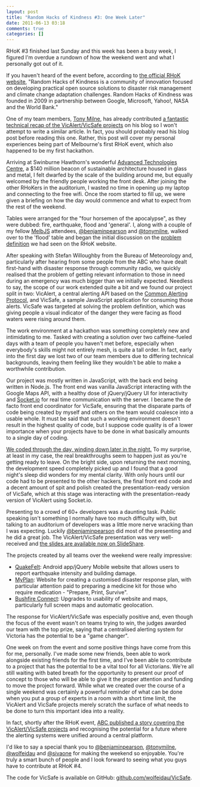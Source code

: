 ```yaml
---
layout: post
title: "Random Hacks of Kindness #3: One Week Later"
date: 2011-06-13 03:18
comments: true
categories: []
---
```

RHoK #3 finished last Sunday and this week has been a busy week, I figured I'm overdue a rundown of how the weekend went and what I personally got out of it.

If you haven't heard of the event before, according to <a href="http://http://www.rhok.org" target="_blank">the official RHoK website</a>, "Random Hacks of Kindness is a community of innovation focused on developing practical open source solutions to disaster risk management and climate change adaptation challenges. Random Hacks of Kindness was founded in 2009 in partnership between Google, Microsoft, Yahoo!, NASA and the World Bank."

One of my team members, <a href="http://tonymilne.com.au" target="_blank">Tony Milne</a>, has already contributed <a href="http://tonymilne.com.au/posts/rhok-melbourne-vicalerts-and-vicsafe" target="_blank">a fantastic technical recap of the VicAlert/VicSafe projects</a> on his blog so I won't attempt to write a similar article. In fact, you should probably read his blog post before reading this one. Rather, this post will cover my personal experiences being part of Melbourne's first RHoK event, which also happened to be my first hackathon.

Arriving at Swinburne Hawthorn's wonderful <a href="http://www.swinburne.edu.au/chancellery/mediacentre/research/news/2011/02/atc-opens-for-business" target="_blank">Advanced Technologies Centre</a>, a $140 million beacon of sustainable architecture housed in glass and metal, I felt dwarfed by the scale of the building around me, but equally welcomed by the friendly people working the front desk. After joining the other RHoKers in the auditorium, I wasted no time in opening up my laptop and connecting to the free wifi. Once the room started to fill up, we were given a briefing on how the day would commence and what to expect from the rest of the weekend.

Tables were arranged for the "four horsemen of the apocalypse", as they were dubbed: fire, earthquake, flood and 'general'. I, along with a couple of my fellow <a href="http://groups.google.com/group/melbourne-javascript-jquery" target="_blank">MelbJS</a> attendees, <a href="http://twitter.com/benjaminpearson" target="_blank">@benjaminpearson</a> and <a href="http://twitter.com/tonymilne" target="_blank">@tonymilne</a>, walked over to the 'flood' table and began the initial discussion on the <a href="http://www.rhok.org/problems/confirm-flood-warning-safe-action-0" target="_blank">problem definition</a> we had seen on the RHoK website.

After speaking with Stefan Willoughby from the Bureau of Meteorology and, particularly after hearing from some people from the ABC who have dealt first-hand with disaster response through community radio, we quickly realised that the problem of getting relevant information to those in need during an emergency was much bigger than we initially expected. Needless to say, the scope of our work extended quite a bit and we found our project split in two: VicAlert, a central alerting API based on the <a href="http://en.wikipedia.org/wiki/Common_Alerting_Protocol" target="_blank">Common Alerting Protocol</a>, and VicSafe, a sample JavaScript application for consuming those alerts. VicSafe was targeted at solving the problem definition, which was giving people a visual indicator of the danger they were facing as flood waters were rising around them.

The work environment at a hackathon was something completely new and intimidating to me. Tasked with creating a solution over two caffeine-fueled days with a team of people you haven't met before, especially when everybody's skills might not entirely mesh, is quite a tall order. In fact, early into the first day we lost two of our team members due to differing technical backgrounds, leaving them feeling like they wouldn't be able to make a worthwhile contribution.

Our project was mostly written in JavaScript, with the back end being written in Node.js. The front end was vanilla JavaScript interacting with the Google Maps API, with a healthy dose of jQuery/jQuery UI for interactivity and <a href="http://socket.io/" target="_blank">Socket.io</a> for real time communication with the server. I became the de facto front end coordinator for VicSafe, ensuring that the disparate parts of code being created by myself and others on the team would coalesce into a usable whole. It must be said that such a working environment doesn't result in the highest quality of code, but I suppose code quality is of a lower importance when your projects have to be done in what basically amounts to a single day of coding.

<a href="http://www.youtube.com/watch?v=gvKbHDF-Iko" target="_blank">We coded through the day, winding down later in the night.</a> To my surprise, at least in my case, the real breakthroughs seem to happen just as you're getting ready to leave. On the bright side, upon returning the next morning, the development speed completely picked up and I found that a good night's sleep did wonders for my mental clarity. With only hours until our code had to be presented to the other hackers, the final front end code and a decent amount of spit and polish created the presentation-ready version of VicSafe, which at this stage was interacting with the presentation-ready version of VicAlert using Socket.io.

Presenting to a crowd of 60+ developers was a daunting task. Public speaking isn't something I normally have too much difficulty with, but talking to an auditorium of developers was a little more nerve wracking than I was expecting. Luckily <a href="http://twitter.com/benjaminpearson" target="_blank">@benjaminpearson</a> did most of the presenting and he did a great job. The VicAlert/VicSafe presentation was very well-received and <a href="http://www.slideshare.net/BenPearson/vicalert-vicsafe" target="_blank">the slides are available now on SlideShare</a>.

The projects created by all teams over the weekend were really impressive:

 * [QuakeFelt](http://www.rhok.org/solutions/quakefelt): Android app/jQuery Mobile website that allows users to report earthquake intensity and building damage.
 * [MyPlan](http://www.rhok.org/solutions/myplan): Website for creating a customised disaster response plan, with particular attention paid to preparing a medicine kit for those who require medication - "Prepare, Print, Survive".
 * [Bushfire Connect](http://www.rhok.org/problems/bushfire-connect): Upgrades to usability of website and maps, particularly full screen maps and automatic geolocation.

The response for VicAlert/VicSafe was especially positive and, even though the focus of the event wasn't on teams trying to win, the judges awarded our team with the top prize, saying that a centralised alerting system for Victoria has the potential to be a "game changer".

One week on from the event and some positive things have come from this for me, personally. I've made some new friends, been able to work alongside existing friends for the first time, and I've been able to contribute to a project that has the potential to be a vital tool for all Victorians. We're all still waiting with bated breath for the opportunity to present our proof of concept to those who will be able to give it the proper attention and funding to move the project forward. While what we created over the course of a single weekend was certainly a powerful reminder of what can be done when you put a group of experts in a room with a short time limit, the VicAlert and VicSafe projects merely scratch the surface of what needs to be done to turn this important idea into a reality.

In fact, shortly after the RHoK event, <a href="http://www.abc.net.au/local/stories/2011/06/06/3236750.htm" target="_blank">ABC published a story covering the VicAlert/VicSafe projects</a> and recognising the potential for a future where the alerting systems were unified around a central platform.

I'd like to say a special thank you to <a href="http://twitter.com/benjaminpearson" target="_blank">@benjaminpearson</a>, <a href="http://twitter.com/tonymilne" target="_blank">@tonymilne</a>, <a href="http://twitter.com/wolfeidau" target="_blank">@wolfeidau</a> and <a href="http://twitter.com/sivaone" target="_blank">@sivaone</a> for making the weekend so enjoyable. You're truly a smart bunch of people and I look forward to seeing what you guys have to contribute at RHoK #4.

The code for VicSafe is available on GitHub: <a href="http://github.com/wolfeidau/VicSafe" target="_blank">github.com/wolfeidau/VicSafe</a>.
